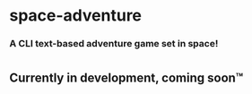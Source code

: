 # space-adventure
### A CLI text-based adventure game set in space!

#

## Currently in development, coming soon™